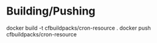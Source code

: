 # Building/Pushing

docker build -t cfbuildpacks/cron-resource .
docker push cfbuildpacks/cron-resource
